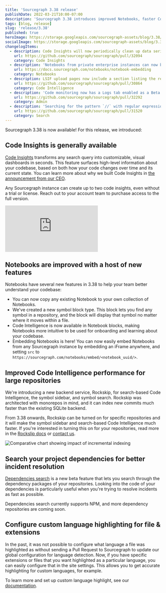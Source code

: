 ```yaml
---
title: 'Sourcegraph 3.38 release'
publishDate: 2022-03-21T10:00-07:00
description: 'Sourcegraph 3.38 introduces improved Notebooks, faster Code Intelligence for large repositories, dependencies search, and custom file syntax highlighting.'
tags: [blog, release]
slug: 'release/3.38'
published: true
heroImage: https://storage.googleapis.com/sourcegraph-assets/blog/3.38/sourcegraph-3-38-release.png
socialImage: https://storage.googleapis.com/sourcegraph-assets/blog/3.38/sourcegraph-3-38-release.png
changelogItems:
  - description: Code Insights will now periodically clean up data series that are not in use. There is a one-hour grace period where the series can be reattached to a view, after which all of the time series data and metadata will be deleted. This means customers deploying their own instance won't be storing data that has no use.
    url: https://github.com/sourcegraph/sourcegraph/pull/32094
    category: Code Insights
  - description: 'Notebooks from private enterprise instances can now be embedded in external sites by enabling the `enable-embed-route` feature flag. This allows you to embed Notebooks within existing technical documentation to see your documentation and code side by side.'
    url: https://docs.sourcegraph.com/notebooks/notebook-embedding
    category: Notebooks
  - description: LSIF upload pages now include a section listing the reasons and related retention policies resulting in an upload being retained and not expired.
    url: https://github.com/sourcegraph/sourcegraph/pull/30864
    category: Code Intelligence
  - description: 'Code monitoring now has a Logs tab enabled as a Beta feature. This lets you see recent runs of your code monitors and determine if any notifications were sent or if there were any errors during the run.'
    url: https://github.com/sourcegraph/sourcegraph/pull/32292
    category: Admin
  - description: 'Searching for the pattern `//` with regular expression search is now interpreted literally and will search for `//`. Previously, the `//` pattern was interpreted as our regular expression syntax `/<regexp>/` which would in turn be interpreted as the empty string. Since searching for an empty string isn't very useful, we now instead interpret `//` as searching for its literal meaning in regular expression search.'
    url: https://github.com/sourcegraph/sourcegraph/pull/31520
    category: Search
---
```


Sourcegraph 3.38 is now available! For this release, we introduced:

## Code Insights is generally available

[Code Insights](https://docs.sourcegraph.com/code_insights) transforms any search query into customizable, visual dashboards in seconds. This feature surfaces high-level information about your codebase, based on both how your code changes over time and its current state. You can learn more about why we built Code Insights in [the announcement from our CEO](https://about.sourcegraph.com/blog/announcing-code-insights/).

Any Sourcegraph instance can create up to two code insights, even without a trial or license. Reach out to your account team to purchase access to the full version.

<div class="container my-4 video-embed embed-responsive embed-responsive-16by9">
  <iframe
    class="embed-responsive-item"
    src="https://www.youtube-nocookie.com/embed/fMCUJQHfbUA?autoplay=0&amp;cc_load_policy=0&amp;start=0&amp;end=0&amp;loop=0&amp;controls=1&amp;modestbranding=1&amp;rel=0"
    allowfullscreen="true"
    allow="accelerometer; autoplay; encrypted-media; gyroscope; picture-in-picture"
    frameborder="0"
    title="Sourcegraph Code Insights demo"
  ></iframe>
</div>

## Notebooks are improved with a host of new features

Notebooks have several new features in 3.38 to help your team better understand your codebase:

- You can now copy any existing Notebook to your own collection of Notebooks.
- We've created a new symbol block type. This block lets you find any symbol in a repository, and the block will display that symbol no matter where it moves within a file.
- Code Intelligence is now available in Notebook blocks, making Notebooks more intuitive to be used for onboarding and learning about your codebase.
- Embedding Notebooks is here! You can now easily embed Notebooks from any Sourcegraph instance by embedding an iFrame anywhere, and setting `src` to `https://sourcegraph.com/notebooks/embed/<notebook_uuid/>`.

## Improved Code Intelligence performance for large repositories

We're introducing a new backend service, Rockskip, for search-based Code Intelligence, the symbol sidebar, and symbol search. Rockskip was architected with monorepos in mind, and it can index new commits much faster than the existing SQLite backend.

From 3.38 onwards, Rockskip can be turned on for specific repositories and it will make the symbol sidebar and search-based Code Intelligence much faster. If you're interested in turning this on for your repositories, read more in the [Rockslip docs](https://docs.sourcegraph.com/code_intelligence/explanations/rockskip) or [contact us](mailto:support@sourcegraph.com).

<img class="blog-image" title="Rockskip performance improvement" alt="Comparative chart showing impact of incremental indexing" src="https://storage.googleapis.com/sourcegraph-assets/docs/images/code-intelligence/rockskip-chart.png">

## Search your project dependencies for better incident resolution

[Dependencies search](https://docs.sourcegraph.com/code_search/how-to/dependencies_search) is a new beta feature that lets you search through the dependency packages of your repositories. Looking into the code of your dependencies is particularly useful when you're trying to resolve incidents as fast as possible.

Dependencies search currently supports NPM, and more dependency repositories are coming soon.

## Configure custom language highlighting for file & extensions

In the past, it was not possible to configure what language a file was highlighted as without sending a Pull Request to Sourcegraph to update our global configuration for language detection. Now, if you have specific extensions or files that you want highlighted as a particular language, you can easily configure that in the site settings. This allows you to get accurate highlighting for custom languages, for example.

To learn more and set up custom language highlight, see our [documentation](https://docs.sourcegraph.com/dev/how-to/add_support_for_a_language#syntax-highlighting-support).
